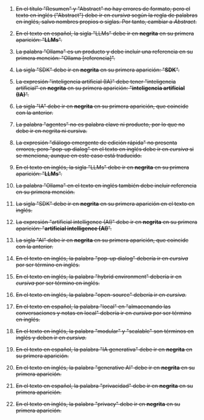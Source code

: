1. ~~En el título "Resumen" y "Abstract" no hay errores de formato, pero el texto en inglés ("Abstract") debe ir en *cursiva* según la regla de palabras en inglés, salvo nombres propios o siglas. Por tanto, cambiar a *Abstract*.~~

2. ~~En el texto en español, la sigla "LLMs" debe ir en **negrita** en su primera aparición: "**LLMs**".~~

3. ~~La palabra "Ollama" es un producto y debe incluir una referencia en su primera mención: "Ollama [referencia]".~~

4. ~~La sigla "SDK" debe ir en **negrita** en su primera aparición: "**SDK**".~~

5. ~~La expresión "inteligencia artificial (IA)" debe tener "inteligencia artificial" en **negrita** en su primera aparición: "**inteligencia artificial (IA)**".~~

6. ~~La sigla "IA" debe ir en **negrita** en su primera aparición, que coincide con la anterior.~~

7. ~~La palabra "agentes" no es palabra clave ni producto, por lo que no debe ir en negrita ni cursiva.~~

8. ~~La expresión "diálogo emergente de edición rápida" no presenta errores, pero "pop-up dialog" en el texto en inglés debe ir en *cursiva* si se menciona, aunque en este caso está traducido.~~

9. ~~En el texto en inglés, la sigla "LLMs" debe ir en **negrita** en su primera aparición: "**LLMs**".~~

10. ~~La palabra "Ollama" en el texto en inglés también debe incluir referencia en su primera mención.~~

11. ~~La sigla "SDK" debe ir en **negrita** en su primera aparición en el texto en inglés.~~

12. ~~La expresión "artificial intelligence (AI)" debe ir en **negrita** en su primera aparición: "**artificial intelligence (AI)**".~~

13. ~~La sigla "AI" debe ir en **negrita** en su primera aparición, que coincide con la anterior.~~

14. ~~En el texto en inglés, la palabra "pop-up dialog" debería ir en *cursiva* por ser término en inglés.~~

15. ~~En el texto en inglés, la palabra "hybrid environment" debería ir en *cursiva* por ser término en inglés.~~

16. ~~En el texto en inglés, la palabra "open-source" debería ir en *cursiva*.~~

17. ~~En el texto en español, la palabra "local" en "almacenando las conversaciones y notas en local" debería ir en *cursiva* por ser término en inglés.~~

18. ~~En el texto en inglés, la palabra "modular" y "scalable" son términos en inglés y deben ir en *cursiva*.~~

19. ~~En el texto en español, la palabra "IA generativa" debe ir en **negrita** en su primera aparición.~~

20. ~~En el texto en inglés, la palabra "generative AI" debe ir en **negrita** en su primera aparición.~~

21. ~~En el texto en español, la palabra "privacidad" debe ir en **negrita** en su primera aparición.~~

22. ~~En el texto en inglés, la palabra "privacy" debe ir en **negrita** en su primera aparición.~~